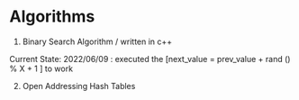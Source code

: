 # Algorithms

1. Binary Search Algorithm / written in c++

Current State:
  2022/06/09 : executed the [next_value = prev_value + rand () % X + 1 ] to work

2. Open Addressing Hash Tables

